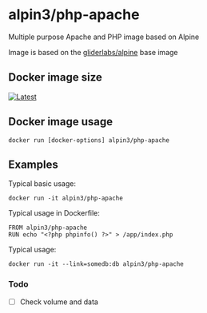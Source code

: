 # alpin3/php-apache

Multiple purpose Apache and PHP image based on Alpine

Image is based on the [gliderlabs/alpine](https://registry.hub.docker.com/u/gliderlabs/alpine/) base image

## Docker image size

[![Latest](https://badge.imagelayers.io/alpin3/php-apache.svg)](https://imagelayers.io/?images=alpin3/php-apache:latest 'latest')

## Docker image usage

```
docker run [docker-options] alpin3/php-apache
```

## Examples

Typical basic usage:

```
docker run -it alpin3/php-apache
```

Typical usage in Dockerfile:

```
FROM alpin3/php-apache
RUN echo "<?php phpinfo() ?>" > /app/index.php
```

Typical usage:

```
docker run -it --link=somedb:db alpin3/php-apache
```

### Todo
- [ ] Check volume and data

